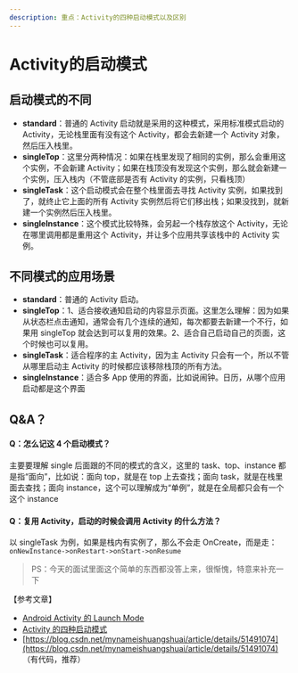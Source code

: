 ```yaml
---
description: 重点：Activity的四种启动模式以及区别
---
```


# Activity的启动模式

## 启动模式的不同

* **standard**：普通的 Activity 启动就是采用的这种模式，采用标准模式启动的 Activity，无论栈里面有没有这个 Activity，都会去新建一个 Activity 对象，然后压入栈里。
* **singleTop**：这里分两种情况：如果在栈里发现了相同的实例，那么会重用这个实例，不会新建 Activity；如果在栈顶没有发现这个实例，那么就会新建一个实例，压入栈内（不管底部是否有 Activity 的实例，只看栈顶）
* **singleTask**：这个启动模式会在整个栈里面去寻找 Activity 实例，如果找到了，就终止它上面的所有 Activity 实例然后将它们移出栈；如果没找到，就新建一个实例然后压入栈里。
* **singleInstance**：这个模式比较特殊，会另起一个栈存放这个 Activity，无论在哪里调用都是重用这个 Activity，并让多个应用共享该栈中的 Activity 实例。

## 不同模式的应用场景

* **standard**：普通的 Activity 启动。
* **singleTop**：1、适合接收通知启动的内容显示页面。这里怎么理解：因为如果从状态栏点击通知，通常会有几个连续的通知，每次都要去新建一个不行，如果用 singleTop 就会达到可以复用的效果。2、适合自己启动自己的页面，这个时候也可以复用。
* **singleTask**：适合程序的主 Activity，因为主 Activity 只会有一个，所以不管从哪里启动主 Activity 的时候都应该移除栈顶的所有方法。
* **singleInstance**：适合多 App 使用的界面，比如说闹钟。日历，从哪个应用启动都是这个界面

## Q&A？

#### **Q：怎么记这 4 个启动模式？**

主要要理解 single 后面跟的不同的模式的含义，这里的 task、top、instance 都是指“面向”，比如说：面向 top，就是在 top 上去查找；面向 task，就是在栈里面去查找；面向 instance，这个可以理解成为“单例”，就是在全局都只会有一个这个 instance

#### **Q：复用 Activity，启动的时候会调用 Activity 的什么方法？**

以 singleTask 为例，如果是栈内有实例了，那么不会走 OnCreate，而是走： `onNewInstance->onRestart->onStart->onResume`

> PS：今天的面试里面这个简单的东西都没答上来，很惭愧，特意来补充一下

【参考文章】

* [Android Activity 的 Launch Mode](https://hit-alibaba.github.io/interview/Android/basic/Android-LaunchMode.html)
* [Activity 的四种启动模式](https://www.jianshu.com/p/02fa2877a496)
* [https://blog.csdn.net/mynameishuangshuai/article/details/51491074](https://blog.csdn.net/mynameishuangshuai/article/details/51491074) （有代码，推荐）

